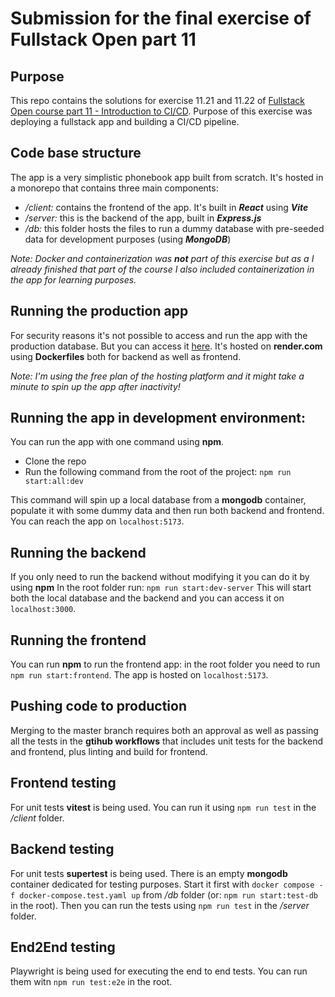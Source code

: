 # Submission for the final exercise of Fullstack Open part 11

## Purpose

This repo contains the solutions for exercise 11.21 and 11.22 of [Fullstack Open course part 11 - Introduction to CI/CD](https://fullstackopen.com/en/part11/).
Purpose of this exercise was deploying a fullstack app and building a CI/CD pipeline.

## Code base structure

The app is a very simplistic phonebook app built from scratch. It's hosted in a monorepo that contains three main components:

- _/client:_ contains the frontend of the app. It's built in **_React_** using **_Vite_**
- _/server:_ this is the backend of the app, built in **_Express.js_**
- _/db:_ this folder hosts the files to run a dummy database with pre-seeded data for development purposes (using **_MongoDB_**)

_Note:_ _Docker and containerization was **not** part of this exercise but as a I already finished that part of the course I also included containerization in the app for learning purposes._

## Running the production app

For security reasons it's not possible to access and run the app with the production database. But you can access it [here](https://cicd-phonebook-client.onrender.com).
It's hosted on **render.com** using **Dockerfiles** both for backend as well as frontend.

_Note: I'm using the free plan of the hosting platform and it might take a minute to spin up the app after inactivity!_

## Running the app in development environment:

You can run the app with one command using **npm**.

- Clone the repo
- Run the following command from the root of the project:
  `npm run start:all:dev`

This command will spin up a local database from a **mongodb** container, populate it with some dummy data and then run both backend and frontend. You can reach the app on `localhost:5173`.

## Running the backend

If you only need to run the backend without modifying it you can do it by using **npm**
In the root folder run: `npm run start:dev-server`
This will start both the local database and the backend and you can access it on `localhost:3000`.

## Running the frontend

You can run **npm** to run the frontend app: in the root folder you need to run `npm run start:frontend`. The app is hosted on `localhost:5173`.

## Pushing code to production

Merging to the master branch requires both an approval as well as passing all the tests in the **gtihub workflows** that includes unit tests for the backend and frontend, plus linting and build for frontend.

## Frontend testing

For unit tests **vitest** is being used. You can run it using `npm run test` in the _/client_ folder.

## Backend testing

For unit tests **supertest** is being used. There is an empty **mongodb** container dedicated for testing purposes.
Start it first with `docker compose -f docker-compose.test.yaml up` from _/db_ folder (or: `npm run start:test-db` in the root).
Then you can run the tests using `npm run test` in the _/server_ folder.

## End2End testing

Playwright is being used for executing the end to end tests. You can run them witn `npm run test:e2e` in the root.
